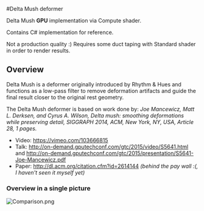 #Delta Mush deformer

Delta Mush **GPU** implementation via Compute shader.

Contains C# implementation for reference.

Not a production quality :) Requires some duct taping with Standard shader in order to render results.


## Overview

Delta Mush is a deformer originally introduced by Rhythm & Hues and functions as a low-pass filter to remove deformation artifacts and guide the final result closer to the original rest geometry.

The Delta Mush deformer is based on work done by: *Joe Mancewicz, Matt L. Derksen, and Cyrus A. Wilson, Delta mush: smoothing deformations while preserving detail, SIGGRAPH 2014, ACM, New York, NY, USA, Article 28, 1 pages.*

* Video: https://vimeo.com/103666815
* Talk: http://on-demand.gputechconf.com/gtc/2015/video/S5641.html and http://on-demand.gputechconf.com/gtc/2015/presentation/S5641-Joe-Mancewicz.pdf
* Paper: http://dl.acm.org/citation.cfm?id=2614144 *(behind the pay wall :(, I haven't seen it myself yet)*


### Overview in a single picture

![Comparison.png](https://bitbucket.org/repo/Eg6kznG/images/1122461644-Comparison.png)